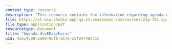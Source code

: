 ```yaml
---
content_type: resource
description: "This resource contains the information regarding agenda-d\xEDas/horas."
file: https://ol-ocw-studio-app-qa.s3.amazonaws.com/courses/21g-701-spanish-i-fall-2003/426c45982a0006fba17825f84748dc1c_MIT21G_701F03_5horario.pdf
file_type: application/pdf
resourcetype: Document
title: "Agenda-d\xEDas/horas"
uid: 426c4598-2a00-06fb-a178-25f84748dc1c
---
```

